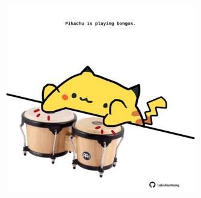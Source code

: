 <!-- built at 11/01/2024, 12:00:44 UTC -->
<p align="center">
  <img width="500" height="500" src="./ReadmeImage.svg">
</p>
